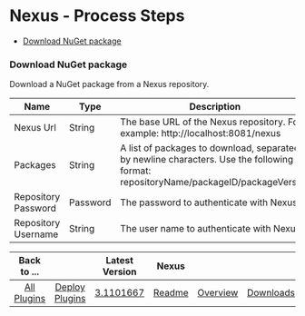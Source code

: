 
# Nexus - Process Steps

* [Download NuGet package](#download_nuget_package)


### Download NuGet package

Download a NuGet package from a Nexus repository.


| Name | Type | Description                                                                                                          | Required |
| ---- | ---- | -------------------------------------------------------------------------------------------------------------------- | -------- |
| Nexus Url | String | The base URL of the Nexus repository. For example: http://localhost:8081/nexus | Yes |
| Packages | String | A list of packages to download, separated by newline characters. Use the following format: repositoryName/packageID/packageVersion | Yes |
| Repository Password | Password | The password to authenticate with Nexus. | No |
| Repository Username | String | The user name to authenticate with Nexus. | No |



|Back to ...||Latest Version|Nexus |||
| :---: | :---: | :---: | :---: | :---: | :---: |
|[All Plugins](../../index.md)|[Deploy Plugins](../README.md)|[3.1101667](https://raw.githubusercontent.com/UrbanCode/IBM-UCD-PLUGINS/main/files/nexus/Nexus-3.1101667.zip)|[Readme](README.md)|[Overview](overview.md)|[Downloads](downloads.md)|
